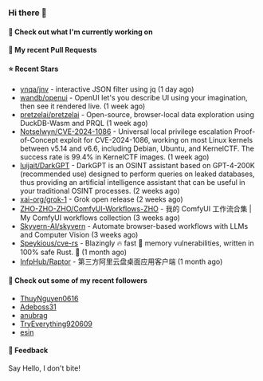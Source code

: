 ### Hi there 👋

#### 👷 Check out what I'm currently working on

#### 🔨 My recent Pull Requests


#### ⭐ Recent Stars

- [ynqa/jnv](https://github.com/ynqa/jnv) - interactive JSON filter using jq (1 day ago)
- [wandb/openui](https://github.com/wandb/openui) - OpenUI let&#39;s you describe UI using your imagination, then see it rendered live. (1 week ago)
- [pretzelai/pretzelai](https://github.com/pretzelai/pretzelai) - Open-source, browser-local data exploration using DuckDB-Wasm and PRQL (1 week ago)
- [Notselwyn/CVE-2024-1086](https://github.com/Notselwyn/CVE-2024-1086) - Universal local privilege escalation Proof-of-Concept exploit for CVE-2024-1086, working on most Linux kernels between v5.14 and v6.6, including Debian, Ubuntu, and KernelCTF. The success rate is 99.4% in KernelCTF images. (1 week ago)
- [luijait/DarkGPT](https://github.com/luijait/DarkGPT) - DarkGPT is an OSINT assistant based on GPT-4-200K (recommended use) designed to perform queries on leaked databases, thus providing an artificial intelligence assistant that can be useful in your traditional OSINT processes. (2 weeks ago)
- [xai-org/grok-1](https://github.com/xai-org/grok-1) - Grok open release (2 weeks ago)
- [ZHO-ZHO-ZHO/ComfyUI-Workflows-ZHO](https://github.com/ZHO-ZHO-ZHO/ComfyUI-Workflows-ZHO) - 我的 ComfyUI 工作流合集 | My ComfyUI workflows collection (3 weeks ago)
- [Skyvern-AI/skyvern](https://github.com/Skyvern-AI/skyvern) - Automate browser-based workflows with LLMs and Computer Vision (3 weeks ago)
- [Speykious/cve-rs](https://github.com/Speykious/cve-rs) - Blazingly 🔥 fast 🚀 memory vulnerabilities, written in 100% safe Rust. 🦀 (1 month ago)
- [InfpHub/Raptor](https://github.com/InfpHub/Raptor) - 第三方阿里云盘桌面应用客户端 (1 month ago)

#### 👯 Check out some of my recent followers

- [ThuyNguyen0616](https://github.com/ThuyNguyen0616)
- [Adeboss31](https://github.com/Adeboss31)
- [anubrag](https://github.com/anubrag)
- [TryEverything920609](https://github.com/TryEverything920609)
- [esin](https://github.com/esin)

#### 💬 Feedback

Say Hello, I don't bite!
